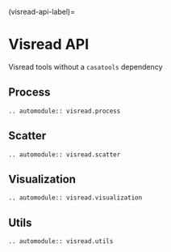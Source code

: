(visread-api-label)=
# Visread API 

Visread tools without a `casatools` dependency

## Process

```{eval-rst}
.. automodule:: visread.process
```

## Scatter

```{eval-rst}
.. automodule:: visread.scatter
```

## Visualization

```{eval-rst}
.. automodule:: visread.visualization
```

## Utils

```{eval-rst}
.. automodule:: visread.utils
```